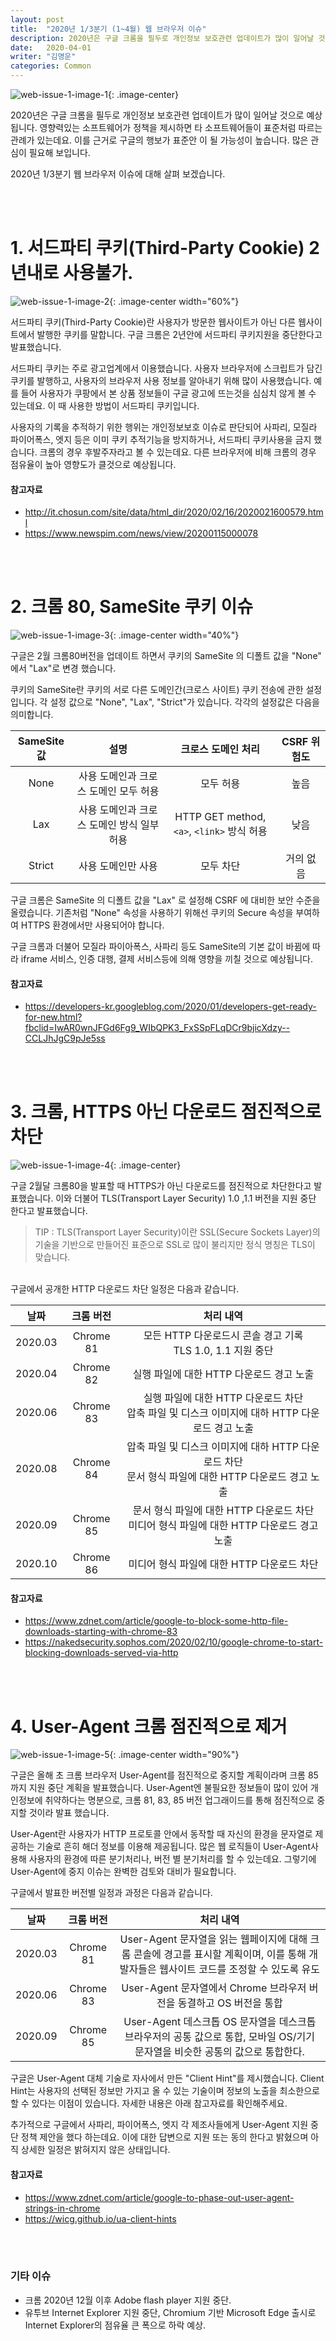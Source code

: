 ```yaml
---
layout: post
title:  "2020년 1/3분기 (1~4월) 웹 브라우저 이슈"
description: 2020년은 구글 크롬을 필두로 개인정보 보호관련 업데이트가 많이 일어날 것으로 예상됩니다. 영향력있는 소프트웨어가 정책을 제시하면 타 소프트웨어들이 표준처럼 따르는 관례가 있는데요. 이를 근거로 구글의 행보가 표준안 이 될 가능성이 높습니다. 많은 관심이 필요해 보입니다
date:   2020-04-01
writer: "김명운"
categories: Common
---
```


![web-issue-1-image-1](https://k.kakaocdn.net/dn/tET4b/btqCxP83NlQ/JciKUEtbAnT7llEqkTAkZK/img.png){: .image-center}

2020년은 구글 크롬을 필두로 개인정보 보호관련 업데이트가 많이 일어날 것으로 예상됩니다. 영향력있는 소프트웨어가 정책을 제시하면 타 소프트웨어들이 표준처럼 따르는 관례가 있는데요. 이를 근거로 구글의 행보가 표준안 이 될 가능성이 높습니다. 많은 관심이 필요해 보입니다.

2020년 1/3분기 웹 브라우저 이슈에 대해 살펴 보겠습니다.

<br/><br/>

# 1. 서드파티 쿠키(Third-Party Cookie) 2년내로 사용불가.

![web-issue-1-image-2](https://k.kakaocdn.net/dn/nucjr/btqCy4EKoje/K6WT7NG9p6asq6WAkg1JAk/img.png){: .image-center width="60%"}

서드파티 쿠키(Third-Party Cookie)란 사용자가 방문한 웹사이트가 아닌 다른 웹사이트에서 발행한 쿠키를 말합니다. 구글 크롬은 2년안에 서드파티 쿠키지원을 중단한다고 발표했습니다.

서드파티 쿠키는 주로 광고업계에서 이용했습니다. 사용자 브라우저에 스크립트가 담긴 쿠키를 발행하고, 사용자의 브라우저 사용 정보를 알아내기 위해 많이 사용했습니다. 예를 들어 사용자가 쿠팡에서 본 상품 정보들이 구글 광고에 뜨는것을 심심치 않게 볼 수 있는데요. 이 때 사용한 방법이 서드파티 쿠키입니다.

사용자의 기록을 추적하기 위한 행위는 개인정보보호 이슈로 판단되어 사파리, 모질라 파이어폭스, 엣지 등은 이미 쿠키 추적기능을 방지하거나, 서드파티 쿠키사용을 금지 했습니다. 크롬의 경우 후발주자라고 볼 수 있는데요. 다른 브라우저에 비해 크롬의 경우 점유율이 높아 영향도가 클것으로 예상됩니다.

#### 참고자료
- <http://it.chosun.com/site/data/html_dir/2020/02/16/2020021600579.html>
- <https://www.newspim.com/news/view/20200115000078>

<br/><br/>

# 2. 크롬 80, SameSite 쿠키 이슈

![web-issue-1-image-3](https://k.kakaocdn.net/dn/pXk1t/btqCylUflyD/qyZ4MzU0rCLnzkQfmEOqe0/img.png){: .image-center width="40%"}

구글은 2월 크롬80버전을 업데이트 하면서 쿠키의 SameSite 의 디폴트 값을 "None" 에서 "Lax"로 변경 했습니다.

쿠키의 SameSite란 쿠키의 서로 다른 도메인간(크로스 사이트) 쿠키 전송에 관한 설정입니다. 각 설정 값으로 "None", "Lax", "Strict"가 있습니다. 각각의 설정값은 다음을 의미합니다.

| SameSite 값 | 설명 | 크로스 도메인 처리 | CSRF 위험도 |
| :---: | :---: | :---: | :---: |
| None | 사용 도메인과 크로스 도메인 모두 허용 |	모두 허용 | 높음 |
| Lax | 사용 도메인과 크로스 도메인 방식 일부 허용 | HTTP GET method, `<a>`, `<link>` 방식 허용 | 낮음 |
| Strict | 사용 도메인만 사용 |	모두 차단 | 거의 없음 |

구글 크롬은 SameSite 의 디폴트 값을 "Lax" 로 설정해 CSRF 에 대비한 보안 수준을 올렸습니다. 기존처럼 "None" 속성을 사용하기 위해선 쿠키의 Secure 속성을 부여하여 HTTPS 환경에서만 사용되어야 합니다.

구글 크롬과 더불어 모질라 파이아폭스, 사파리 등도 SameSite의 기본 값이 바뀜에 따라 iframe 서비스, 인증 대행, 결제  서비스등에 의해 영향을 끼칠 것으로 예상됩니다.

#### 참고자료

- <https://developers-kr.googleblog.com/2020/01/developers-get-ready-for-new.html?fbclid=IwAR0wnJFGd6Fg9_WIbQPK3_FxSSpFLqDCr9bjicXdzy--CCLJhJgC9pJe5ss>

<br/><br/>

# 3. 크롬, HTTPS 아닌 다운로드 점진적으로 차단

![web-issue-1-image-4](https://k.kakaocdn.net/dn/lmdMA/btqCyl7Nsqo/yqWDoChXfuailDy82cC3z0/img.png){: .image-center}

구글 2월달 크롬80을 발표할 때 HTTPS가 아닌 다운로드를 점진적으로 차단한다고 발표했습니다. 이와 더불어 TLS(Transport Layer Security) 1.0 ,1.1 버전을 지원 중단 한다고 발표했습니다.

> TIP : TLS(Transport Layer Security)이란 SSL(Secure Sockets Layer)의 기술을 기반으로 만들어진 표준으로 SSL로 많이 불리지만 정식 명칭은 TLS이 맞습니다.

<br/>
구글에서 공개한 HTTP 다운로드 차단 일정은 다음과 같습니다.

| 날짜 | 크롬 버전 | 처리 내역 |
| :---: | :---: | :---: |
| 2020.03 | Chrome 81 | 모든 HTTP 다운로드시 콘솔 경고 기록 <br/> TLS 1.0, 1.1 지원 중단 | 
| 2020.04 | Chrome 82 | 실행 파일에 대한 HTTP 다운로드 경고 노출 |
| 2020.06 | Chrome 83 | 실행 파일에 대한 HTTP 다운로드  차단 <br/> 압축 파일 및 디스크 이미지에 대하 HTTP 다운로드 경고 노출 |
| 2020.08 | Chrome 84 | 압축 파일 및 디스크 이미지에 대하 HTTP 다운로드 차단 <br/> 문서 형식 파일에 대한 HTTP 다운로드 경고 노출 |
| 2020.09 | Chrome 85 | 문서 형식 파일에 대한 HTTP 다운로드 차단 <br/> 미디어 형식 파일에 대한 HTTP 다운로드 경고 노출 |
| 2020.10 | Chrome 86 | 미디어 형식 파일에 대한 HTTP 다운로드 차단 |

#### 참고자료
- <https://www.zdnet.com/article/google-to-block-some-http-file-downloads-starting-with-chrome-83>
- <https://nakedsecurity.sophos.com/2020/02/10/google-chrome-to-start-blocking-downloads-served-via-http>

<br/><br/>

# 4. User-Agent 크롬 점진적으로 제거

![web-issue-1-image-5](https://k.kakaocdn.net/dn/bumarr/btqCRzyKqVL/hNwvDQJkLlbPYDi6jlGBJ0/img.png){: .image-center width="90%"}

구글은 올해 초 크롬 브라우저 User-Agent를 점진적으로 중지할 계획이라며 크롬 85까지 지원 중단 계획을 발표했습니다. 
User-Agent엔 불필요한 정보들이 많이 있어 개인정보에 취약하다는 명분으로, 크롬 81, 83, 85 버전 업그래이드를 통해 점진적으로 중지할 것이라 발표 했습니다.

User-Agent란 사용자가 HTTP 프로토콜 안에서 동작할 때 자신의 환경을 문자열로 제공하는 기술로 흔히 해더 정보를 이용해 제공됩니다. 
많은 웹 로직들이 User-Agent사용해 사용자의 환경에 따른 분기처리나, 버전 별 분기처리를 할 수 있는데요. 그렇기에 User-Agent에 중지 이슈는 완벽한 검토와 대비가 필요합니다.

구글에서 발표한 버전별 일정과 과정은 다음과 같습니다.

| 날짜 | 크롬 버전 | 처리 내역 |
| :---: | :----: | :---: |
| 2020.03 | Chrome 81 | User-Agent 문자열을 읽는 웹페이지에 대해 크롬 콘솔에 경고를 표시할 계획이며, 이를 통해 개발자들은 웹사이트 코드를 조정할 수 있도록 유도 |
| 2020.06 | Chrome 83 | User-Agent 문자열에서 Chrome 브라우저 버전을 동결하고 OS 버전을 통합 |
| 2020.09 | Chrome 85 | User-Agent 데스크톱 OS 문자열을 데스크톱 브라우저의 공통 값으로 통합, 모바일 OS/기기 문자열을 비슷한 공통의 값으로 통합한다. |

구글은 User-Agent 대체 기술로 자사에서 만든 "Client Hint"를 제시했습니다. Client Hint는 사용자의 선택된 정보만 가지고 올 수 있는 
기술이며 정보의 노출을 최소한으로 할 수 있다는 이점이 있습니다. 자세한 내용은 아래 참고자료를 확인해주세요.

추가적으로 구글에서 사파리, 파이어폭스, 엣지 각 제조사들에게 User-Agent 지원 중단 정책 제안을 했다 하는데요. 
이에 대한 답변으로 지원 또는 동의 한다고 밝혔으며 아직 상세한 일정은 밝혀지지 않은 상태입니다.

#### 참고자료
- <https://www.zdnet.com/article/google-to-phase-out-user-agent-strings-in-chrome>
- <https://wicg.github.io/ua-client-hints>

<br/><br/>

### 기타 이슈
- 크롬 2020년 12월 이후 Adobe flash player 지원 중단.
- 유투브 Internet Explorer 지원 중단, Chromium 기반 Microsoft Edge 출시로 Internet Explorer의 점유율 큰 폭으로 하락 예상.
